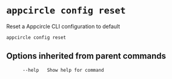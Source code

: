 # `appcircle config reset`

Reset a Appcircle CLI configuration to default

```plaintext
appcircle config reset
```            

## Options inherited from parent commands

```plaintext
      --help   Show help for command
```
